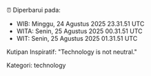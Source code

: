 ⏰ Diperbarui pada:
- WIB: Minggu, 24 Agustus 2025 23.31.51 UTC
- WITA: Senin, 25 Agustus 2025 00.31.51 UTC
- WIT: Senin, 25 Agustus 2025 01.31.51 UTC

Kutipan Inspiratif:
"Technology is not neutral."


Kategori: technology

